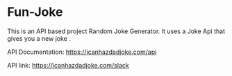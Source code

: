 # Fun-Joke
This is an API based project Random Joke Generator.
It uses a Joke Api that gives you a new joke .

API Documentation: https://icanhazdadjoke.com/api

API link: https://icanhazdadjoke.com/slack
